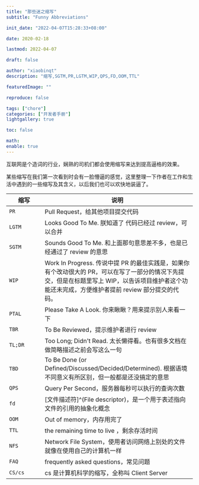 ```yaml
---
title: "那些迷之缩写"
subtitle: "Funny Abbreviations"

init_date: "2022-04-07T15:28:33+08:00"

date: 2020-02-18

lastmod: 2022-04-07

draft: false

author: "xiaobinqt"
description: "缩写,SGTM,PR,LGTM,WIP,QPS,FD,OOM,TTL"

featuredImage: ""

reproduce: false

tags: ["chore"]
categories: ["开发者手册"]
lightgallery: true

toc: false

math:
enable: true
---
```


互联网是个造词的行业，娴熟的司机们都会使用缩写来达到提高逼格的效果。

某些缩写在我们第一次看到时会有一脸懵逼的感觉，这里整理一下作者在工作和生活中遇到的一些缩写及其含义，以后我们也可以欢快地装逼了。

| 缩写    <div style="width: 80px;"> | 说明                                                                                                              |
|----------------------------------|-----------------------------------------------------------------------------------------------------------------|
| `PR`                             | Pull Request，给其他项目提交代码                                                                                          |
| `LGTM`                           | Looks Good To Me. 朕知道了 代码已经过 review，可以合并                                                                        |
| `SGTM`                           | Sounds Good To Me. 和上面那句意思差不多，也是已经通过了 review 的意思                                                                |
| `WIP`                            | Work In Progress. 传说中提 PR 的最佳实践是，如果你有个改动很大的 PR，可以在写了一部分的情况下先提交，但是在标题里写上 WIP，以告诉项目维护者这个功能还未完成，方便维护者提前 review 部分提交的代码。 |
| `PTAL`                           | Please Take A Look. 你来瞅瞅？用来提示别人来看一下                                                                             |
| `TBR`                            | To Be Reviewed，提示维护者进行 review                                                                                   |
| `TL;DR`                          | Too Long; Didn't Read. 太长懒得看。也有很多文档在做简略描述之前会写这么一句                                                               |
| `TBD`                            | To Be Done (or Defined/Discussed/Decided/Determined). 根据语境不同意义有所区别，但一般都是还没搞定的意思                                 |
| `QPS`                            | Query Per Second，服务器每秒可以执行的查询次数                                                                                 |
| `fd`                             | [文件描述符]^(File descriptor)，是一个用于表述指向文件的引用的抽象化概念                                                                  |
| `OOM`                            | Out of memory，内存用完了                                                                                             |
| `TTL`                            | the remaining time to live ，剩余存活时间                                                                              |
| `NFS`                            | Network File System，使用者访问网络上别处的文件就像在使用自己的计算机一样                                                                  |
| `FAQ`                            | frequently asked questions，常见问题                                                                                 |
| `CS/cs`                          | cs 是计算机科学的缩写，全称叫 Client Server                                                                                  |

